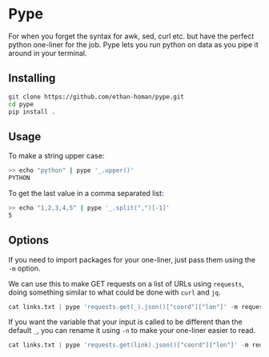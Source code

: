 # Pype
For when you forget the syntax for awk, sed, curl etc. but have the perfect python
one-liner for the job. Pype lets you run python on data as you pipe it around in your terminal.

## Installing

```bash
git clone https://github.com/ethan-homan/pype.git
cd pype
pip install .
```

## Usage

To make a string upper case:
```bash
>> echo "python" | pype '_.upper()'
PYTHON
```
To get the last value in a comma separated list:
```bash
>> echo "1,2,3,4,5" | pype '_.split(",")[-1]'
5
```

## Options
If you need to import packages for your one-liner, just pass them using the `-m` option.

We can use this to make GET requests on a list of URLs using `requests`, doing something similar to what could be done with `curl` and `jq`.
```python
cat links.txt | pype 'requests.get(_).json()["coord"]["lon"]' -m requests
```

If you want the variable that your input is called to be different than the default `_`, you can rename it using `-n` to make your one-liner easier to read.
```python
cat links.txt | pype 'requests.get(link).json()["coord"]["lon"]' -m requests -n link
```
